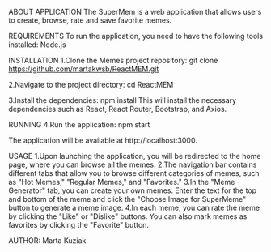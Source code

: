 ABOUT APPLICATION
The SuperMem is a web application that allows users to create, browse, rate and save favorite memes.

REQUIREMENTS
To run the application, you need to have the following tools installed:
Node.js

INSTALLATION
1.Clone the Memes project repository:
git clone https://github.com/martakwsb/ReactMEM.git

2.Navigate to the project directory:
cd ReactMEM

3.Install the dependencies:
npm install
This will install the necessary dependencies such as React, React Router, Bootstrap, and Axios.

RUNNING
4.Run the application:
npm start

The application will be available at http://localhost:3000.

USAGE
1.Upon launching the application, you will be redirected to the home page, where you can browse all the memes.
2.The navigation bar contains different tabs that allow you to browse different categories of memes, such as "Hot Memes," "Regular Memes," and "Favorites."
3.In the "Meme Generator" tab, you can create your own memes. Enter the text for the top and bottom of the meme and click the "Choose Image for SuperMeme" button to generate a meme image.
4.In each meme, you can rate the meme by clicking the "Like" or "Dislike" buttons. You can also mark memes as favorites by clicking the "Favorite" button.

AUTHOR:
Marta Kuziak
